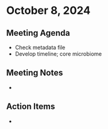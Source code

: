 # October 8, 2024

## Meeting Agenda
- Check metadata file
- Develop timeline; core microbiome

## Meeting Notes
- 

## Action Items
- 
